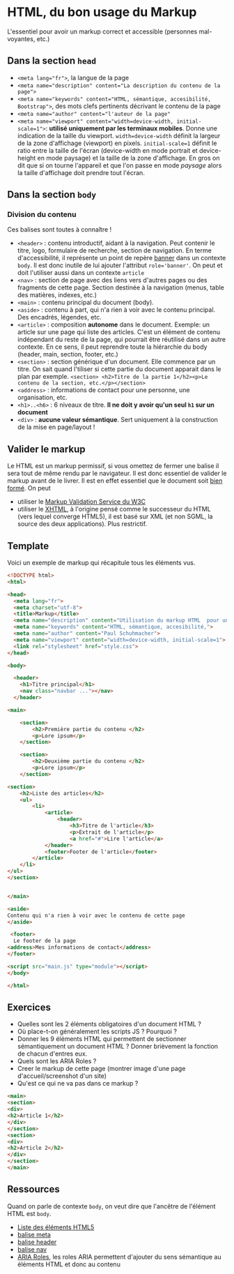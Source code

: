 # HTML, du bon usage du Markup

L'essentiel pour avoir un markup correct et accessible (personnes mal-voyantes, etc.)

## Dans la section `head`

- `<meta lang="fr">`, la langue de la page
- `<meta name="description" content="La description du contenu de la page">`
-  `<meta name="keywords" content="HTML, sémantique, accesibilité, Bootstrap">`, des mots clefs pertinents décrivant le contenu de la page
- `<meta name="author" content="l'auteur de la page"`
-   `<meta name="viewport" content="width=device-width, initial-scale=1">`: **utilisé uniquement par les terminaux mobiles**. Donne une indication de la taille du viewport. `width=device-width` définit la largeur de la zone d'affichage (viewport) en pixels.  `initial-scale=1` définit le ratio entre la taille de l'écran (device-width en mode portrait et device-height en mode paysage) et la taille de la zone d'affichage. En gros on dit que si on tourne l'appareil et que l'on passe en mode *paysage* alors la taille d'affichage doit prendre tout l'écran.

## Dans la section `body`

### Division du contenu

Ces balises sont toutes à connaître !

- `<header>` : contenu introductif, aidant à la navigation. Peut contenir le titre, logo, formulaire de recherche, section de navigation. En terme d'accessibilité, il représente un point de repère [banner](https://developer.mozilla.org/en-US/docs/Web/Accessibility/ARIA/Roles/banner_role) dans un contexte `body`. Il est donc inutile de lui ajouter l'attribut `role='banner'`. On peut et doit l'utiliser aussi dans un contexte `article`
- `<nav>` : section de page avec des liens vers d'autres pages ou des fragments de cette page. Section destinée à la navigation (menus, table des matières, indexes, etc.)
- `<main>` : contenu principal du document (body). 
- `<aside>` : contenu à part, qui n'a rien à voir avec le contenu principal. Des encadrés, légendes, etc.
- `<article>` : composition **autonome** dans le document. Exemple: un article sur une page qui liste des articles. C'est un élément de contenu indépendant du reste de la page, qui pourrait être réutilisé dans un autre contexte. En ce sens, il peut reprendre toute la hiérarchie du body (header, main, section, footer, etc.)
- `<section>` : section générique d'un document. Elle commence par un titre. On sait quand l'tiliser si cette partie du document apparait dans le plan par exemple. `<section> <h2>Titre de la partie 1</h2><p>Le contenu de la section, etc.</p></section>`
- `<address>` : informations de contact pour une personne, une organisation, etc.
- `<h1>..<h6>` : 6 niveaux de titre. **Il ne doit y avoir qu'un seul `h1` sur un document**
- `<div>` : **aucune valeur sémantique**. Sert uniquement à la construction de la mise en page/layout !


## Valider le markup

Le HTML est un markup permissif, si vous omettez de fermer une balise il sera tout de même rendu par le navigateur.  Il est donc essentiel de valider le markup avant de le livrer. Il est en effet essentiel que le document soit [bien formé](https://www.w3.org/TR/xhtml1/#h-4.1). On peut 

- utiliser le [Markup Validation Service du W3C](https://validator.w3.org)
- utiliser le [XHTML](https://fr.wikipedia.org/wiki/Extensible_Hypertext_Markup_Language), à l'origine pensé comme le successeur du HTML (vers lequel converge HTML5), il est basé sur XML (et non SGML, la source des deux applications). Plus restrictif.

## Template

Voici un exemple de markup qui récapitule tous les éléments vus.

~~~html
<!DOCTYPE html>
<html>

<head>
  <meta lang="fr">
  <meta charset="utf-8">
  <title>Markup</title>
  <meta name="description" content="Utilisation du markup HTML  pour une bonne sémantique et une bonne accessibilité">
  <meta name="keywords" content="HTML, sémantique, accesibilité,">
  <meta name="author" content="Paul Schuhmacher">
  <meta name="viewport" content="width=device-width, initial-scale=1">
  <link rel="stylesheet" href="style.css">
</head>

<body>

  <header>
    <h1>Titre principal</h1>
    <nav class="navbar ..."></nav>
  </header>

<main>

    <section>
        <h2>Première partie du contenu </h2>
        <p>Lore ipsum</p>
    </section>

    <section>
        <h2>Deuxième partie du contenu </h2>
        <p>Lore ipsum</p>
    </section>

<section>
    <h2>Liste des articles</h2>
    <ul>
        <li>
            <article>
                <header>
                    <h3>Titre de l'article</h3>
                    <p>Extrait de l'article</p>
                    <a href="#">Lire l'article</a>
            </header>
            <footer>Footer de l'article</footer>
        </article>
    </li>
</ul>
</section>


</main>

<aside>
Contenu qui n'a rien à voir avec le contenu de cette page
</aside>

 <footer>
  Le footer de la page
<address>Mes informations de contact</address>
</footer>

<script src="main.js" type="module"></script>
</body>

</html>
~~~

## Exercices

- Quelles sont les 2 éléments obligatoires d'un document HTML ?
- Où place-t-on généralement les scripts JS ? Pourquoi ?
- Donner les 9 éléments HTML qui permettent de sectionner sémantiquement un document HTML ? Donner brièvement la fonction de chacun d'entres eux.
- Quels sont les ARIA Roles ?
- Creer le markup de cette page (montrer image d'une page d'accueil/screenshot d'un site)
- Qu'est ce qui ne va pas dans ce markup ?

~~~html
<main>
<section>
<div>
<h2>Article 1</h2>
</div>
</section>
<section>
<div>
<h2>Article 2</h2>
</div>
</section>
</main>
~~~

## Ressources

Quand on parle de contexte `body`, on veut dire que l'ancêtre de l'élément HTML est `body`.

- [Liste des éléments HTML5](https://developer.mozilla.org/fr/docs/Web/HTML/Element)
- [balise meta](https://developer.mozilla.org/fr/docs/Web/HTML/Element/meta)
- [balise header](https://developer.mozilla.org/fr/docs/Web/HTML/Element/header)
- [balise nav](https://developer.mozilla.org/fr/docs/Web/HTML/Element/nav)
- [ARIA Roles](https://developer.mozilla.org/en-US/docs/Web/Accessibility/ARIA/Roles), les roles ARIA permettent d'ajouter du sens sémantique au éléments HTML et donc au contenu 


